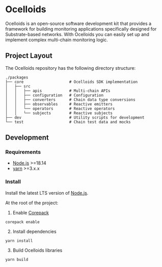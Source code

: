 # Ocelloids

Ocelloids is an open-source software development kit that provides a framework for building monitoring applications specifically designed for Substrate-based networks.
With Ocelloids you can easily set up and implement complex multi-chain monitoring logic.

## Project Layout

The Ocelloids repository has the following directory structure:

```
./packages
├── core                    # Ocelloids SDK implementation
│   ├── src
│   │   ├── apis            # Multi-chain APIs
│   │   ├── configuration   # Configuration
│   │   ├── converters      # Chain data type conversions
│   │   ├── observables     # Reactive emitters
│   │   └── operators       # Reactive operators
│   │   └── subjects        # Reactive subjects
├── dev                     # Utility scripts for development        
└── test                    # Chain test data and mocks
```


## Development

### Requirements

* [Node.js](https://nodejs.org/en/) >=18.14
* [yarn](https://yarnpkg.com/getting-started/install) >=3.x.x

### Install

Install the latest LTS version of [Node.js](https://nodejs.org/en/).

At the root of the project:

1. Enable [Corepack](https://github.com/nodejs/corepack#how-to-install)

```
corepack enable
```

2. Install dependencies

```
yarn install
```

3. Build Ocelloids libraries

```
yarn build
```
